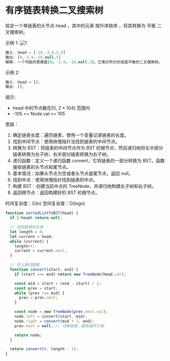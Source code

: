 # 有序链表转换二叉搜索树

给定一个单链表的头节点 head ，其中的元素 按升序排序 ，将其转换为
平衡
二叉搜索树。

示例 1:
![1](https://assets.leetcode.com/uploads/2020/08/17/linked.jpg)

```js
输入: head = [-10,-3,0,5,9]
输出: [0,-3,9,-10,null,5]
解释: 一个可能的答案是[0，-3,9，-10,null,5]，它表示所示的高度平衡的二叉搜索树。
```

示例 2:

```js
输入: head = [];
输出: [];
```

提示:

- head 中的节点数在[0, 2 * 104] 范围内
- -105 <= Node.val <= 105

思路：

1. 确定链表长度：遍历链表，使用一个变量记录链表的长度。
2. 找到中间节点：使用快慢指针法找到链表的中间节点。
3. 转换为 BST：将链表的中间节点作为 BST 的根节点，然后递归地将左半部分链表转换为左子树，右半部分链表转换为右子树。
4. 递归函数：定义一个递归函数 convert，它将链表的一部分转换为 BST。函数接收链表的头节点和尾节点。
5. 基本情况：如果头节点为空或者头节点是尾节点，返回 null。
6. 找到中点：使用快慢指针找到链表的中点。
7. 构建 BST：创建当前中点的 TreeNode，并递归地构建左子树和右子树。
8. 返回根节点：返回构建好的 BST 的根节点。

时间复杂度：O(n)
空间复杂度：O(logn)

```js
function sortedListToBST(head) {
  if (!head) return null;

  // 找到链表的长度
  let length = 0;
  let current = head;
  while (current) {
    length++;
    current = current.next;
  }

  // 定义递归函数
  function convert(start, end) {
    if (start === end) return new TreeNode(head.val);

    const mid = start + (end - start) / 2;
    const prev = start;
    while (prev !== mid) {
      prev = prev.next;
    }

    const node = new TreeNode(prev.next.val);
    node.left = convert(start, mid);
    node.right = convert(mid + 1, end);
    prev.next = null; // 切断链表，避免循环引用

    return node;
  }

  return convert(0, length - 1);
}
```
